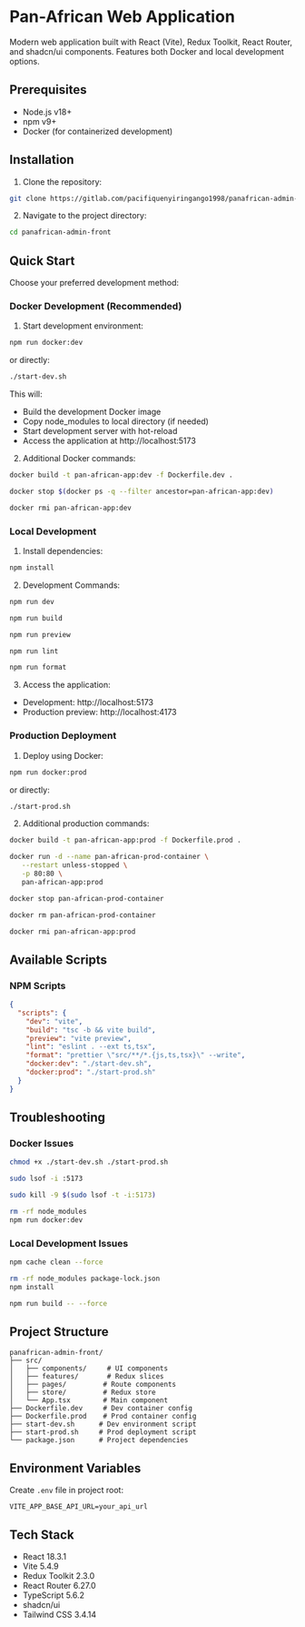 # Pan-African Web Application

Modern web application built with React (Vite), Redux Toolkit, React Router, and shadcn/ui components. Features both
Docker and local development options.

## Prerequisites

- Node.js v18+
- npm v9+
- Docker (for containerized development)

## Installation

1. Clone the repository:

```bash
git clone https://gitlab.com/pacifiquenyiringango1998/panafrican-admin-front.git
```

2. Navigate to the project directory:

```bash
cd panafrican-admin-front
```

## Quick Start

Choose your preferred development method:

### Docker Development (Recommended)

1. Start development environment:

```bash
npm run docker:dev
```

or directly:

```bash
./start-dev.sh
```

This will:

- Build the development Docker image
- Copy node_modules to local directory (if needed)
- Start development server with hot-reload
- Access the application at http://localhost:5173

2. Additional Docker commands:

```bash
docker build -t pan-african-app:dev -f Dockerfile.dev .
```

```bash
docker stop $(docker ps -q --filter ancestor=pan-african-app:dev)
```

```bash
docker rmi pan-african-app:dev
```

### Local Development

1. Install dependencies:

```bash
npm install
```

2. Development Commands:

```bash
npm run dev
```

```bash
npm run build
```

```bash
npm run preview
```

```bash
npm run lint
```

```bash
npm run format
```

3. Access the application:

- Development: http://localhost:5173
- Production preview: http://localhost:4173

### Production Deployment

1. Deploy using Docker:

```bash
npm run docker:prod
```

or directly:

```bash
./start-prod.sh
```

2. Additional production commands:

```bash
docker build -t pan-african-app:prod -f Dockerfile.prod .
```

```bash
docker run -d --name pan-african-prod-container \
   --restart unless-stopped \
   -p 80:80 \
   pan-african-app:prod
```

```bash
docker stop pan-african-prod-container
```

```bash
docker rm pan-african-prod-container
```

```bash
docker rmi pan-african-app:prod
```

## Available Scripts

### NPM Scripts

```json
{
  "scripts": {
    "dev": "vite",
    "build": "tsc -b && vite build",
    "preview": "vite preview",
    "lint": "eslint . --ext ts,tsx",
    "format": "prettier \"src/**/*.{js,ts,tsx}\" --write",
    "docker:dev": "./start-dev.sh",
    "docker:prod": "./start-prod.sh"
  }
}
```

## Troubleshooting

### Docker Issues

```bash
chmod +x ./start-dev.sh ./start-prod.sh
```

```bash
sudo lsof -i :5173
```

```bash
sudo kill -9 $(sudo lsof -t -i:5173)
```

```bash
rm -rf node_modules
npm run docker:dev
```

### Local Development Issues

```bash
npm cache clean --force
```

```bash
rm -rf node_modules package-lock.json
npm install
```

```bash
npm run build -- --force
```

## Project Structure

```
panafrican-admin-front/
├── src/
│   ├── components/     # UI components
│   ├── features/       # Redux slices
│   ├── pages/         # Route components
│   ├── store/         # Redux store
│   └── App.tsx        # Main component
├── Dockerfile.dev     # Dev container config
├── Dockerfile.prod    # Prod container config
├── start-dev.sh      # Dev environment script
├── start-prod.sh     # Prod deployment script
└── package.json      # Project dependencies
```

## Environment Variables

Create `.env` file in project root:

```env
VITE_APP_BASE_API_URL=your_api_url
```

## Tech Stack

- React 18.3.1
- Vite 5.4.9
- Redux Toolkit 2.3.0
- React Router 6.27.0
- TypeScript 5.6.2
- shadcn/ui
- Tailwind CSS 3.4.14
